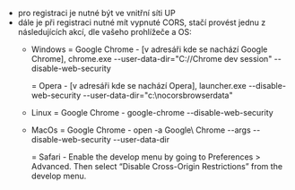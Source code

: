 - pro registraci je nutné být ve vnitřní síti UP
 - dále je při registraci nutné mít vypnuté CORS, stačí provést jednu z následujících akcí, dle vašeho prohlížeče a OS:
	- Windows
	   = Google Chrome - [v adresáři kde se nachází Google Chrome], chrome.exe --user-data-dir="C://Chrome dev session" --disable-web-security
	
	   = Opera - [v adresáři kde se nachází Opera], launcher.exe --disable-web-security --user-data-dir="c:\nocorsbrowserdata"

	- Linux
	   = Google Chrome - google-chrome --disable-web-security

	- MacOs
	   = Google Chrome - open -a Google\ Chrome --args --disable-web-security --user-data-dir

	   = Safari - Enable the develop menu by going to Preferences > Advanced. Then select “Disable Cross-Origin Restrictions” from the develop menu.
